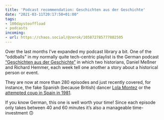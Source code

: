 ```yaml
---
title: 'Podcast recommendation: Geschichten aus der Geschichte'
date: "2021-03-11T20:17:50+01:00"
tags:
- 100daystooffload
- podcasts
incoming:
- url: https://chaos.social/@zerok/105872785777802505
---
```


Over the last months I’ve expanded my podcast library a bit. One of the “oddballs” in my normally quite tech-centric playlist is the German podcast [“Geschichten aus der Geschichte”](https://www.geschichte.fm/) in which two historians, Daniel Meßner and Richard Hemmer, each week tell one another a story about a historical person or event.

They are now at more than 280 episodes and just recently covered, for instance, the fake Spanish (because British) dancer [Lola Montez](https://www.geschichte.fm/podcast/gag283/) or the [attempted coup in Spain in 1981](https://www.geschichte.fm/podcast/gag281/).

If you know German, this one is well worth your time! Since each episode only takes between 40 and 60 minutes it’s also a manageable time-investment 🙃

